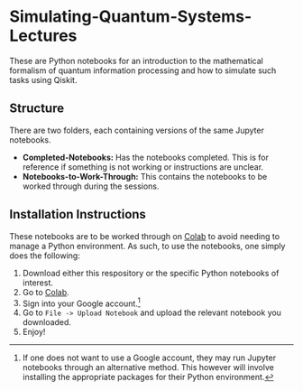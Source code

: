 # Simulating-Quantum-Systems-Lectures
These are Python notebooks for an introduction to the mathematical formalism of quantum information processing and how to simulate such tasks using Qiskit.

## Structure
There are two folders, each containing versions of the same Jupyter notebooks.
* **Completed-Notebooks:** Has the notebooks completed. This is for reference if something is not working or instructions are unclear.
* **Notebooks-to-Work-Through:** This contains the notebooks to be worked through during the sessions.

## Installation Instructions
These notebooks are to be worked through on [Colab](https://colab.research.google.com/) to avoid needing to manage a Python environment. As such, to use the notebooks, one simply does the following:
1. Download either this respository or the specific Python notebooks of interest.
2. Go to [Colab](https://colab.research.google.com/).
3. Sign into your Google account.[^1]
4. Go to `File -> Upload Notebook` and upload the relevant notebook you downloaded.
5. Enjoy!

[^1]: If one does not want to use a Google account, they may run Jupyter notebooks through an alternative method. This however will involve installing the appropriate packages for their Python environment.
